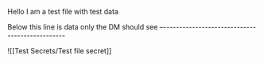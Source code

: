 Hello I am a test file with test data

Below this line is data only the DM should see
–-----------------------------------------------

![[Test Secrets/Test file secret]]